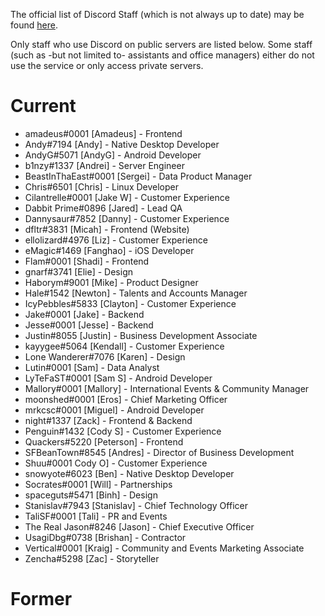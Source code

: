 <!-- TITLE: Developers -->
<!-- SUBTITLE: An unofficial list of Discord Staff and Developers -->

The official list of Discord Staff (which is not always up to date) may be found [here](https://discordapp.com/company).

Only staff who use Discord on public servers are listed below. Some staff (such as -but not limited to- assistants and office managers) either do not use the service or only access private servers.

# Current
* amadeus#0001 [Amadeus] - 	Frontend
* Andy#7194	[Andy] - Native Desktop Developer
* AndyG#5071	[AndyG] -	Android Developer
* b1nzy#1337	[Andrei] -	Server Engineer
* BeastInThaEast#0001	[Sergei] -	Data Product Manager
* Chris#6501	[Chris] -	Linux Developer
* Cilantrelle#0001	[Jake W] -	Customer Experience
* Dabbit Prime#0896	[Jared] -	Lead QA
* Dannysaur#7852	[Danny] -	Customer Experience
* dfltr#3831	[Micah] -	Frontend (Website)
* ellolizard#4976	[Liz] -	Customer Experience
* eMagic#1469	[Fanghao] -	iOS Developer
* Flam#0001	[Shadi] -	Frontend
* gnarf#3741	[Elie] -	Design
* Haborym#9001	[Mike] -	Product Designer
* Hale#1542	[Newton] -	Talents and Accounts Manager
* IcyPebbles#5833	[Clayton] -	Customer Experience
* Jake#0001	[Jake] -	Backend
* Jesse#0001	[Jesse] -	Backend
* Justin#8055	[Justin] -	Business Development Associate
* kayygee#5064	[Kendall] -	Customer Experience
* Lone Wanderer#7076	[Karen] -	Design
* Lutin#0001	[Sam] -	Data Analyst
* LyTeFaST#0001	[Sam S] -	Android Developer
* Mallory#0001	[Mallory] -	International Events & Community Manager
* moonshed#0001	[Eros] -	Chief Marketing Officer
* mrkcsc#0001	[Miguel] -	Android Developer
* night#1337	[Zack] -	Frontend & Backend
* Penguin#1432	[Cody S] -	Customer Experience
* Quackers#5220	[Peterson] -	Frontend
* SFBeanTown#8545	[Andres] -	Director of Business Development
* Shuu#0001	Cody O] -	Customer Experience
* snowyote#6023	[Ben] -	Native Desktop Developer
* Socrates#0001	[Will] -	Partnerships
* spaceguts#5471	[Binh] -	Design
* Stanislav#7943	[Stanislav] -	Chief Technology Officer
* TaliSF#0001	[Tali] -	PR and Events
* The Real Jason#8246	[Jason] -	Chief Executive Officer
* UsagiDbg#0738	[Brishan] -	Contractor
* Vertical#0001	[Kraig] -	Community and Events Marketing Associate
* Zencha#5298	[Zac] -	Storyteller
# Former
